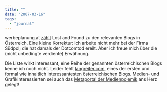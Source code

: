 ```yaml
---
title: ""
date: "2007-03-16"
tags: 
  - "journal"
---
```


werbeplanung.at [zählt](http://blog.werbeplanung.at/stories/3439973/ "Werbeplanung.at:Blog: Blog the Blog: Österreichs bemerkenswerte Blogs") Lost and Found zu den relevanten Blogs in Österreich. Eine kleine Korrektur: Ich arbeite nicht mehr bei der Firma Südpol; die hat damals der Dotcomtod ereilt. Aber ich freue mich über die (nicht unbedingte verdiente) Erwähnung.

Die Liste wirkt interessant, eine Reihe der genannten österreichischen Blogs kenne ich noch nicht. Leider fehlt [langreiter.com](http://www.langreiter.com/ "langreiter.com plain, simple: start"), eines der ersten und formal wie inhaltlich interessantesten österreichischen Blogs. Medien- und Grafikinteressierten sei auch das [Metaportal der Medienpolemik](http://www.metaportaldermedienpolemik.net/blog "Mind Your Own Business Blog &1 Wiki (mdm.net)") ans Herz gelegt!
